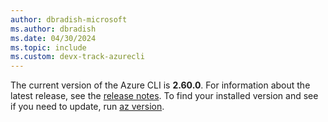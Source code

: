 ```yaml
---
author: dbradish-microsoft
ms.author: dbradish
ms.date: 04/30/2024
ms.topic: include
ms.custom: devx-track-azurecli
---
```


The current version of the Azure CLI is __2.60.0__. For information about the latest release, see the [release notes](../release-notes-azure-cli.md). To find your installed version and see if you need to update, run [az version](/cli/azure/reference-index#az_version).

